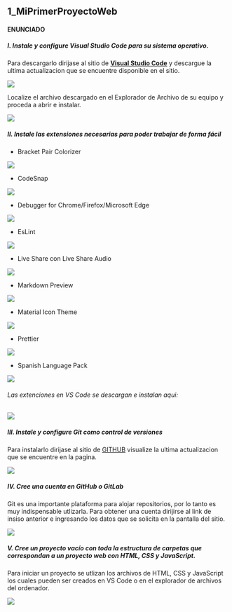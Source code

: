 ## 1_MiPrimerProyectoWeb

#### ENUNCIADO 
##### I. Instale y configure Visual Studio Code para su sistema operativo.

Para descargarlo dirijase al sitio de **[Visual Studio Code](https://code.visualstudio.com/)** y descargue la ultima actualizacion que se encuentre disponible en el sitio.

![](Resources/VSCode.PNG)

Localize el archivo descargado en el Explorador de Archivo de su equipo y proceda a abrir e instalar.

![](Resources/VSCode2.PNG)

##### II. Instale las extensiones necesarias para poder trabajar de forma fácil

* Bracket Pair Colorizer

![](Resources/1.PNG)

* CodeSnap

![](Resources/2.PNG)

* Debugger for Chrome/Firefox/Microsoft Edge

![](Resources/3.PNG)

* EsLint

![](Resources/4.PNG)

* Live Share con Live Share Audio

![](Resources/5.PNG)

* Markdown Preview

![](Resources/6.PNG)

* Material Icon Theme

![](Resources/7.PNG)

* Prettier

![](Resources/8.PNG)

* Spanish Language Pack 

![](Resources/9.PNG)

###### Las extenciones en VS Code se descargan e instalan aqui:

![](Resources/10.png)

##### III. Instale y configure Git como control de versiones 

Para instalarlo dirijase al sitio de [GITHUB](https://git-scm.com/) visualize la ultima actualizacion que se encuentre en la pagina.

![](Resources/11.PNG)

##### IV. Cree una cuenta en GitHub o GitLab

Git es una importante plataforma para alojar repositorios, por lo tanto es muy indispensable utlizarla. Para obtener una cuenta dirijirse al link de insiso anterior e ingresando los datos que se solicita en la pantalla del sitio.

![](Resources/12.PNG)

##### V. Cree un proyecto vacío con toda la estructura de carpetas que correspondan a un proyecto web con HTML, CSS y JavaScript. 

Para iniciar un proyecto se utlizan los archivos de HTML, CSS y JavaScript los cuales pueden ser creados en VS Code o en el explorador de archivos del ordenador.

![](Resources/13.PNG)